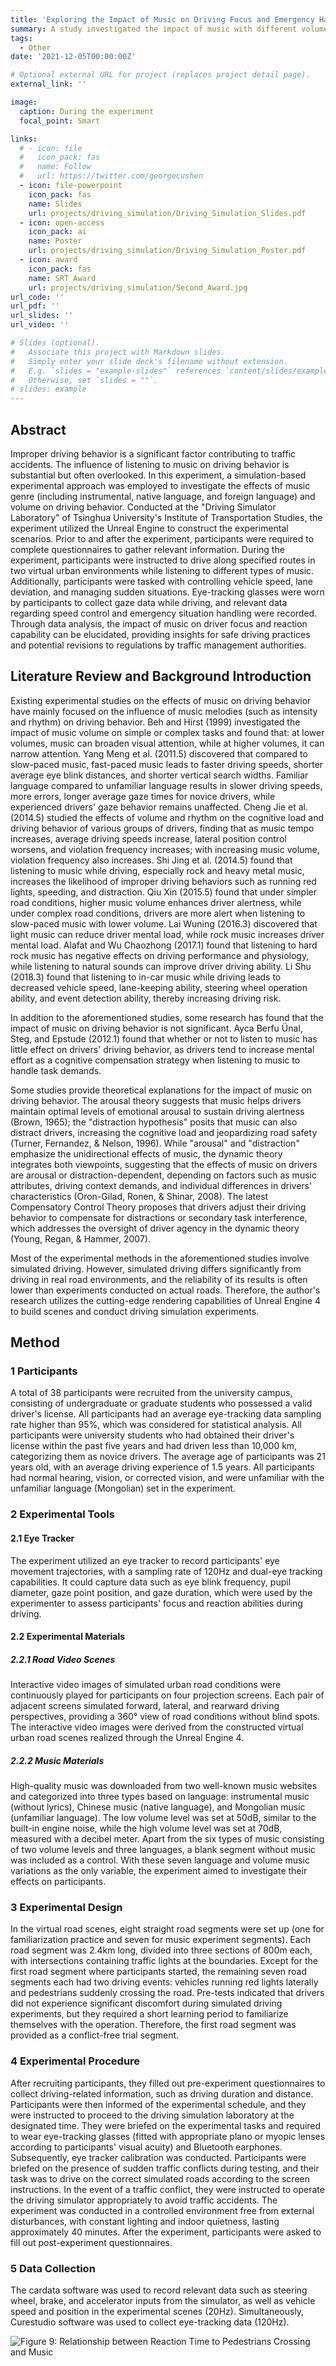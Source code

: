 ```yaml
---
title: 'Exploring the Impact of Music on Driving Focus and Emergency Handling Ability Based on Driving Simulation: A Case Study of Novice Drivers'
summary: A study investigated the impact of music with different volumes and languages on driver behavior. Specifically, it examined factors such as reaction time to encountering vehicles running red lights or pedestrians suddenly crossing the road, as well as the ability to maintain a constant vehicle speed. A somewhat counterintuitive finding was that the study discovered that appropriate music might enhance drivers' reaction speed rather than impede them.
tags:
  - Other
date: '2021-12-05T00:00:00Z'

# Optional external URL for project (replaces project detail page).
external_link: ''

image:
  caption: During the experiment
  focal_point: Smart

links:
  # - icon: file
  #   icon_pack: fas
  #   name: Follow
  #   url: https://twitter.com/georgecushen
  - icon: file-powerpoint
    icon_pack: fas
    name: Slides
    url: projects/driving_simulation/Driving_Simulation_Slides.pdf
  - icon: open-access
    icon_pack: ai
    name: Poster
    url: projects/driving_simulation/Driving_Simulation_Poster.pdf
  - icon: award
    icon_pack: fas
    name: SRT Award
    url: projects/driving_simulation/Second_Award.jpg
url_code: ''
url_pdf: ''
url_slides: ''
url_video: ''

# Slides (optional).
#   Associate this project with Markdown slides.
#   Simply enter your slide deck's filename without extension.
#   E.g. `slides = "example-slides"` references `content/slides/example-slides.md`.
#   Otherwise, set `slides = ""`.
# slides: example
---
```


## Abstract

Improper driving behavior is a significant factor contributing to traffic accidents. The influence of listening to music on driving behavior is substantial but often overlooked. In this experiment, a simulation-based experimental approach was employed to investigate the effects of music genre (including instrumental, native language, and foreign language) and volume on driving behavior. Conducted at the "Driving Simulator Laboratory" of Tsinghua University's Institute of Transportation Studies, the experiment utilized the Unreal Engine to construct the experimental scenarios. Prior to and after the experiment, participants were required to complete questionnaires to gather relevant information. During the experiment, participants were instructed to drive along specified routes in two virtual urban environments while listening to different types of music. Additionally, participants were tasked with controlling vehicle speed, lane deviation, and managing sudden situations. Eye-tracking glasses were worn by participants to collect gaze data while driving, and relevant data regarding speed control and emergency situation handling were recorded. Through data analysis, the impact of music on driver focus and reaction capability can be elucidated, providing insights for safe driving practices and potential revisions to regulations by traffic management authorities.

## Literature Review and Background Introduction

Existing experimental studies on the effects of music on driving behavior have mainly focused on the influence of music melodies (such as intensity and rhythm) on driving behavior. Beh and Hirst (1999) investigated the impact of music volume on simple or complex tasks and found that: at lower volumes, music can broaden visual attention, while at higher volumes, it can narrow attention. Yang Meng et al. (2011.5) discovered that compared to slow-paced music, fast-paced music leads to faster driving speeds, shorter average eye blink distances, and shorter vertical search widths. Familiar language compared to unfamiliar language results in slower driving speeds, more errors, longer average gaze times for novice drivers, while experienced drivers' gaze behavior remains unaffected. Cheng Jie et al. (2014.5) studied the effects of volume and rhythm on the cognitive load and driving behavior of various groups of drivers, finding that as music tempo increases, average driving speeds increase, lateral position control worsens, and violation frequency increases; with increasing music volume, violation frequency also increases. Shi Jing et al. (2014.5) found that listening to music while driving, especially rock and heavy metal music, increases the likelihood of improper driving behaviors such as running red lights, speeding, and distraction. Qiu Xin (2015.5) found that under simpler road conditions, higher music volume enhances driver alertness, while under complex road conditions, drivers are more alert when listening to slow-paced music with lower volume. Lai Wuning (2016.3) discovered that light music can reduce driver mental load, while rock music increases driver mental load. Alafat and Wu Chaozhong (2017.1) found that listening to hard rock music has negative effects on driving performance and physiology, while listening to natural sounds can improve driver driving ability. Li Shu (2018.3) found that listening to in-car music while driving leads to decreased vehicle speed, lane-keeping ability, steering wheel operation ability, and event detection ability, thereby increasing driving risk.

In addition to the aforementioned studies, some research has found that the impact of music on driving behavior is not significant. Ayca Berfu Ünal, Steg, and Epstude (2012.1) found that whether or not to listen to music has little effect on drivers' driving behavior, as drivers tend to increase mental effort as a cognitive compensation strategy when listening to music to handle task demands.

Some studies provide theoretical explanations for the impact of music on driving behavior. The arousal theory suggests that music helps drivers maintain optimal levels of emotional arousal to sustain driving alertness (Brown, 1965); the "distraction hypothesis" posits that music can also distract drivers, increasing the cognitive load and jeopardizing road safety (Turner, Fernandez, & Nelson, 1996). While "arousal" and "distraction" emphasize the unidirectional effects of music, the dynamic theory integrates both viewpoints, suggesting that the effects of music on drivers are arousal or distraction-dependent, depending on factors such as music attributes, driving context demands, and individual differences in drivers' characteristics (Oron-Gilad, Ronen, & Shinar, 2008). The latest Compensatory Control Theory proposes that drivers adjust their driving behavior to compensate for distractions or secondary task interference, which addresses the oversight of driver agency in the dynamic theory (Young, Regan, & Hammer, 2007).

Most of the experimental methods in the aforementioned studies involve simulated driving. However, simulated driving differs significantly from driving in real road environments, and the reliability of its results is often lower than experiments conducted on actual roads. Therefore, the author's research utilizes the cutting-edge rendering capabilities of Unreal Engine 4 to build scenes and conduct driving simulation experiments.

## Method

### 1 Participants
A total of 38 participants were recruited from the university campus, consisting of undergraduate or graduate students who possessed a valid driver's license. All participants had an average eye-tracking data sampling rate higher than 95%, which was considered for statistical analysis. All participants were university students who had obtained their driver's license within the past five years and had driven less than 10,000 km, categorizing them as novice drivers. The average age of participants was 21 years old, with an average driving experience of 1.5 years. All participants had normal hearing, vision, or corrected vision, and were unfamiliar with the unfamiliar language (Mongolian) set in the experiment.
### 2 Experimental Tools
#### 2.1 Eye Tracker
The experiment utilized an eye tracker to record participants' eye movement trajectories, with a sampling rate of 120Hz and dual-eye tracking capabilities. It could capture data such as eye blink frequency, pupil diameter, gaze point position, and gaze duration, which were used by the experimenter to assess participants' focus and reaction abilities during driving.
#### 2.2 Experimental Materials
##### 2.2.1 Road Video Scenes
Interactive video images of simulated urban road conditions were continuously played for participants on four projection screens. Each pair of adjacent screens simulated forward, lateral, and rearward driving perspectives, providing a 360° view of road conditions without blind spots. The interactive video images were derived from the constructed virtual urban road scenes realized through the Unreal Engine 4.

##### 2.2.2 Music Materials
High-quality music was downloaded from two well-known music websites and categorized into three types based on language: instrumental music (without lyrics), Chinese music (native language), and Mongolian music (unfamiliar language). The low volume level was set at 50dB, similar to the built-in engine noise, while the high volume level was set at 70dB, measured with a decibel meter. Apart from the six types of music consisting of two volume levels and three languages, a blank segment without music was included as a control. With these seven language and volume music variations as the only variable, the experiment aimed to investigate their effects on participants.

### 3 Experimental Design
In the virtual road scenes, eight straight road segments were set up (one for familiarization practice and seven for music experiment segments). Each road segment was 2.4km long, divided into three sections of 800m each, with intersections containing traffic lights at the boundaries. Except for the first road segment where participants started, the remaining seven road segments each had two driving events: vehicles running red lights laterally and pedestrians suddenly crossing the road. Pre-tests indicated that drivers did not experience significant discomfort during simulated driving experiments, but they required a short learning period to familiarize themselves with the operation. Therefore, the first road segment was provided as a conflict-free trial segment.

### 4 Experimental Procedure
After recruiting participants, they filled out pre-experiment questionnaires to collect driving-related information, such as driving duration and distance. Participants were then informed of the experimental schedule, and they were instructed to proceed to the driving simulation laboratory at the designated time. They were briefed on the experimental tasks and required to wear eye-tracking glasses (fitted with appropriate plano or myopic lenses according to participants' visual acuity) and Bluetooth earphones. Subsequently, eye tracker calibration was conducted. Participants were briefed on the presence of sudden traffic conflicts during testing, and their task was to drive on the correct simulated roads according to the screen instructions. In the event of a traffic conflict, they were instructed to operate the driving simulator appropriately to avoid traffic accidents. The experiment was conducted in a controlled environment free from external disturbances, with constant lighting and indoor quietness, lasting approximately 40 minutes. After the experiment, participants were asked to fill out post-experiment questionnaires.

### 5 Data Collection
The cardata software was used to record relevant data such as steering wheel, brake, and accelerator inputs from the simulator, as well as vehicle speed and position in the experimental scenes (20Hz). Simultaneously, Curestudio software was used to collect eye-tracking data (120Hz).

![Figure 9: Relationship between Reaction Time to Pedestrians Crossing and Music](Figure9.png)


